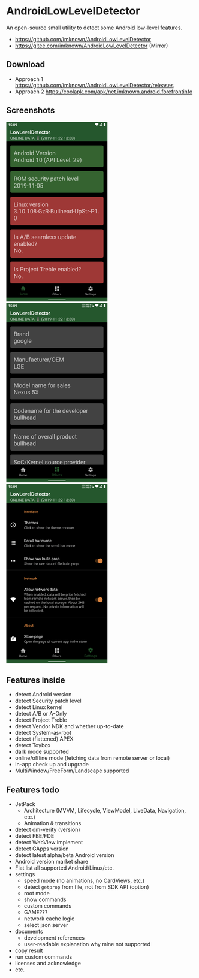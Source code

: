 # AndroidLowLevelDetector
An open-source small utility to detect some Android low-level features.
- https://github.com/imknown/AndroidLowLevelDetector
- https://gitee.com/imknown/AndroidLowLevelDetector (Mirror)

## Download
- Approach 1
https://github.com/imknown/AndroidLowLevelDetector/releases
- Approach 2
https://coolapk.com/apk/net.imknown.android.forefrontinfo

## Screenshots
![Home](art/home.png "Home") ![Others](art/others.png "Others") ![Settings](art/settings.png "Settings")

## Features inside
- detect Android version
- detect Security patch level
- detect Linux kernel
- detect A/B or A-Only
- detect Project Treble
- detect Vendor NDK and whether up-to-date
- detect System-as-root
- detect (flattened) APEX
- detect Toybox
- dark mode supported
- online/offline mode (fetching data from remote server or local)
- in-app check up and upgrade
- MultiWindow/FreeForm/Landscape supported

## Features todo
- JetPack
  - Architecture (MVVM, Lifecycle, ViewModel, LiveData, Navigation, etc.)
  - Animation & transitions
- detect dm-verity (version)
- detect FBE/FDE
- detect WebView implement
- detect GApps version
- detect latest alpha/beta Android version
- Android version market share
- Flat list all supported Android/Linux/etc.
- settings
  - speed mode (no animations, no CardViews, etc.)
  - detect `getprop` from file, not from SDK API (option)
  - root mode
  - show commands
  - custom commands
  - GAME???
  - network cache logic
  - select json server
- documents
  - development references
  - user-readable explanation why mine not supported
- copy result
- run custom commands
- licenses and acknowledge
- etc.
